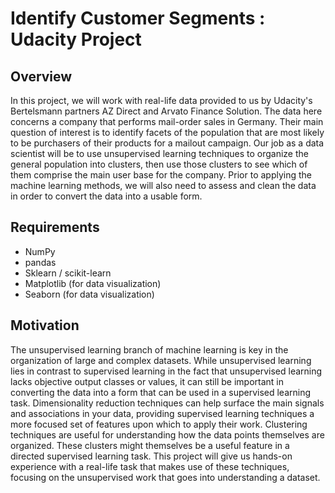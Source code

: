 # Identify Customer Segments : Udacity Project

## Overview

In this project, we will work with real-life data provided to us by Udacity's Bertelsmann partners AZ Direct and Arvato Finance Solution. The data here concerns a company that performs mail-order sales in Germany. Their main question of interest is to identify facets of the population that are most likely to be purchasers of their products for a mailout campaign. Our job as a data scientist will be to use unsupervised learning techniques to organize the general population into clusters, then use those clusters to see which of them comprise the main user base for the company. Prior to applying the machine learning methods, we will also need to assess and clean the data in order to convert the data into a usable form.

## Requirements

* NumPy
* pandas
* Sklearn / scikit-learn
* Matplotlib (for data visualization)
* Seaborn (for data visualization)

## Motivation

The unsupervised learning branch of machine learning is key in the organization of large and complex datasets. While unsupervised learning lies in contrast to supervised learning in the fact that unsupervised learning lacks objective output classes or values, it can still be important in converting the data into a form that can be used in a supervised learning task. Dimensionality reduction techniques can help surface the main signals and associations in your data, providing supervised learning techniques a more focused set of features upon which to apply their work. Clustering techniques are useful for understanding how the data points themselves are organized. These clusters might themselves be a useful feature in a directed supervised learning task. This project will give us hands-on experience with a real-life task that makes use of these techniques, focusing on the unsupervised work that goes into understanding a dataset.



